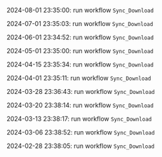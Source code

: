 2024-08-01 23:35:00: run workflow `Sync_Download` 

2024-07-01 23:35:03: run workflow `Sync_Download` 

2024-06-01 23:34:52: run workflow `Sync_Download` 

2024-05-01 23:35:00: run workflow `Sync_Download` 

2024-04-15 23:35:34: run workflow `Sync_Download` 

2024-04-01 23:35:11: run workflow `Sync_Download` 

2024-03-28 23:36:43: run workflow `Sync_Download` 

2024-03-20 23:38:14: run workflow `Sync_Download` 

2024-03-13 23:38:17: run workflow `Sync_Download` 

2024-03-06 23:38:52: run workflow `Sync_Download` 

2024-02-28 23:38:05: run workflow `Sync_Download` 


